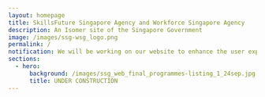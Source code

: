 ```yaml
---
layout: homepage
title: SkillsFuture Singapore Agency and Workforce Singapore Agency
description: An Isomer site of the Singapore Government
image: /images/ssg-wsg_logo.png
permalink: /
notification: We will be working on our website to enhance the user experience and it will be available from 1 April 2023, 10am onwards.
sections:
  - hero:
      background: /images/ssg_web_final_programmes-listing_1_24sep.jpg
      title: UNDER CONSTRUCTION
---
```

